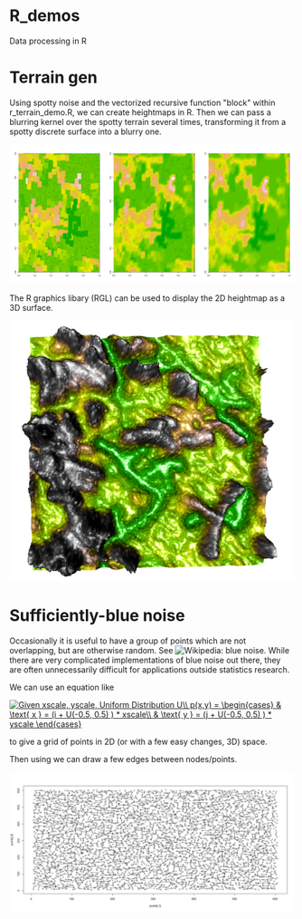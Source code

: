 # R_demos
Data processing in R

# Terrain gen

Using spotty noise and the vectorized recursive function "block" within r_terrain_demo.R, we can create heightmaps in R. Then we can pass a blurring kernel over the spotty terrain several times, transforming it from a spotty discrete surface into a blurry one.

![Kernel 1](https://github.com/johnasharifi/R_demos/blob/master/terrain_kernel_1.png)

The R graphics libary (RGL) can be used to display the 2D heightmap as a 3D surface.

![Kernel 4](https://github.com/johnasharifi/R_demos/blob/master/terrain_kernel_4.png)

# Sufficiently-blue noise

Occasionally it is useful to have a group of points which are not overlapping, but are otherwise random. See ![Wikipedia: blue noise](https://en.wikipedia.org/wiki/Colors_of_noise#Blue_noise). While there are very complicated implementations of blue noise out there, they are often unnecessarily difficult for applications outside statistics research.

We can use an equation like

<a href="https://www.codecogs.com/eqnedit.php?latex=Given&space;xscale,&space;yscale,&space;Uniform&space;Distribution&space;U\\&space;p(x,y)&space;=&space;\begin{cases}&space;&&space;\text{&space;x&space;}&space;=&space;(i&space;&plus;&space;U(-0.5,&space;0.5)&space;)&space;*&space;xscale\\&space;&&space;\text{&space;y&space;}&space;=&space;(j&space;&plus;&space;U(-0.5,&space;0.5)&space;)&space;*&space;yscale&space;\end{cases}" target="_blank"><img src="https://latex.codecogs.com/gif.latex?Given&space;xscale,&space;yscale,&space;Uniform&space;Distribution&space;U\\&space;p(x,y)&space;=&space;\begin{cases}&space;&&space;\text{&space;x&space;}&space;=&space;(i&space;&plus;&space;U(-0.5,&space;0.5)&space;)&space;*&space;xscale\\&space;&&space;\text{&space;y&space;}&space;=&space;(j&space;&plus;&space;U(-0.5,&space;0.5)&space;)&space;*&space;yscale&space;\end{cases}" title="Given xscale, yscale, Uniform Distribution U\\ p(x,y) = \begin{cases} & \text{ x } = (i + U(-0.5, 0.5) ) * xscale\\ & \text{ y } = (j + U(-0.5, 0.5) ) * yscale \end{cases}" /></a>

to give a grid of points in 2D (or with a few easy changes, 3D) space.

Then using we can draw a few edges between nodes/points.

![Blue noise edges](https://github.com/johnasharifi/R_demos/blob/master/blue_noise_1.png)
